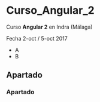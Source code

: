 # Curso_Angular_2 #

Curso **Angular 2** en Indra (Málaga)

Fecha 2-oct / 5-oct 2017
- A
- B
## Apartado ##

### Apartado ###